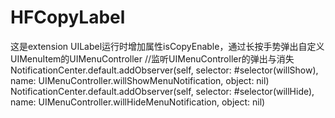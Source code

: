 # HFCopyLabel
这是extension UILabel运行时增加属性isCopyEnable，通过长按手势弹出自定义UIMenuItem的UIMenuController
//监听UIMenuController的弹出与消失
NotificationCenter.default.addObserver(self, selector: #selector(willShow), name: UIMenuController.willShowMenuNotification, object: nil)
NotificationCenter.default.addObserver(self, selector: #selector(willHide), name: UIMenuController.willHideMenuNotification, object: nil)
